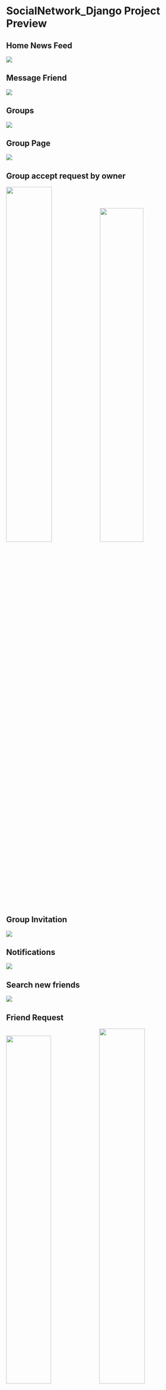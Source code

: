 # SocialNetwork_Django Project Preview

## Home News Feed
![](preview/homeFeed.PNG)

## Message Friend
![](preview/messages.PNG)

## Groups
![](preview/groups.PNG)

## Group Page
![](preview/groupPage.PNG)

## Group accept request by owner
<p float="left">
  <img src="preview/groupInvitation.PNG" width="49.5%" />
  <img src="preview/ownerAcceptReq.PNG" width="48%" /> 
</p>

## Group Invitation
![](preview/groupAccept.PNG)

## Notifications
![](preview/notifications.PNG)

## Search new friends
![](preview/searchUsers.PNG)

## Friend Request
<p float="left">
  <img src="preview/nonFriend.PNG" width="49%" />
  <img src="preview/acceptFriend.PNG" width="49.5%" /> 
</p>

## Friend List
![](preview/friendList.PNG)

## Friend Profile
![](preview/friendPage.PNG)

## Edit Profile
![](preview/editProfile.PNG)

## Post view and Comments
<p float="left">
  <img src="preview/comments.PNG" width="49%" />
  <img src="preview/postWithImage.PNG" width="49%" /> 
</p>

## Profanity check
  <img src="preview/profanity.PNG" width="99%" /> 


